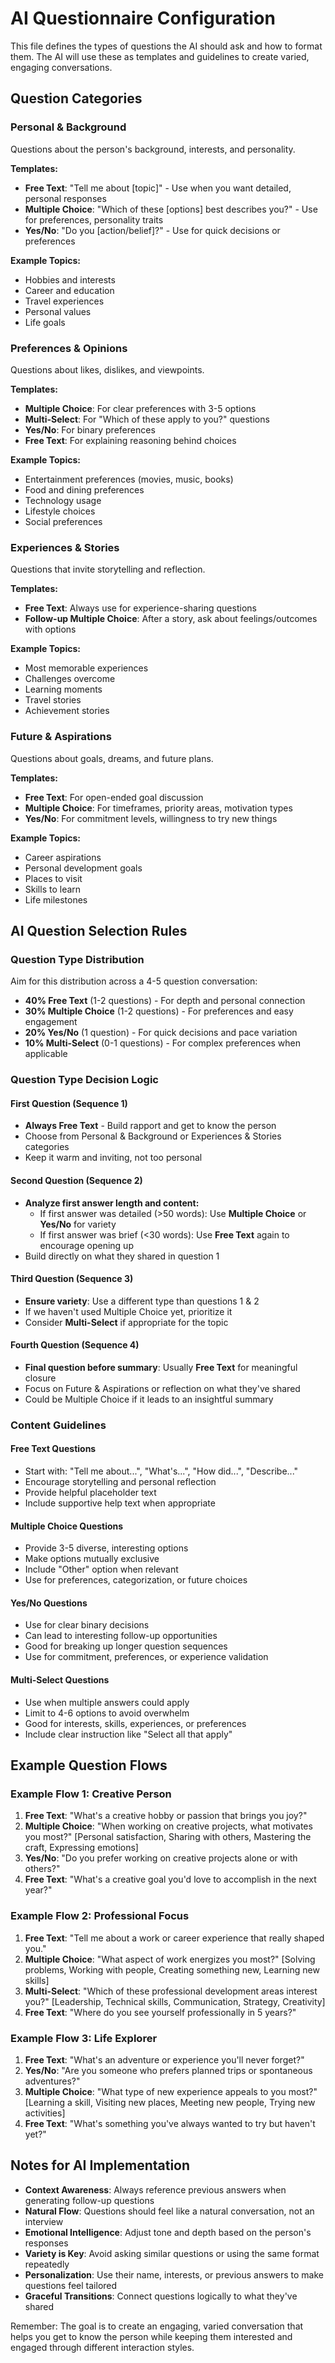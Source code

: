 # AI Questionnaire Configuration

This file defines the types of questions the AI should ask and how to format them. The AI will use these as templates and guidelines to create varied, engaging conversations.

## Question Categories

### Personal & Background
Questions about the person's background, interests, and personality.

**Templates:**
- **Free Text**: "Tell me about [topic]" - Use when you want detailed, personal responses
- **Multiple Choice**: "Which of these [options] best describes you?" - Use for preferences, personality traits
- **Yes/No**: "Do you [action/belief]?" - Use for quick decisions or preferences

**Example Topics:**
- Hobbies and interests
- Career and education
- Travel experiences
- Personal values
- Life goals

### Preferences & Opinions
Questions about likes, dislikes, and viewpoints.

**Templates:**
- **Multiple Choice**: For clear preferences with 3-5 options
- **Multi-Select**: For "Which of these apply to you?" questions
- **Yes/No**: For binary preferences
- **Free Text**: For explaining reasoning behind choices

**Example Topics:**
- Entertainment preferences (movies, music, books)
- Food and dining preferences
- Technology usage
- Lifestyle choices
- Social preferences

### Experiences & Stories
Questions that invite storytelling and reflection.

**Templates:**
- **Free Text**: Always use for experience-sharing questions
- **Follow-up Multiple Choice**: After a story, ask about feelings/outcomes with options

**Example Topics:**
- Most memorable experiences
- Challenges overcome
- Learning moments
- Travel stories
- Achievement stories

### Future & Aspirations
Questions about goals, dreams, and future plans.

**Templates:**
- **Free Text**: For open-ended goal discussion
- **Multiple Choice**: For timeframes, priority areas, motivation types
- **Yes/No**: For commitment levels, willingness to try new things

**Example Topics:**
- Career aspirations
- Personal development goals
- Places to visit
- Skills to learn
- Life milestones

## AI Question Selection Rules

### Question Type Distribution
Aim for this distribution across a 4-5 question conversation:
- **40% Free Text** (1-2 questions) - For depth and personal connection
- **30% Multiple Choice** (1-2 questions) - For preferences and easy engagement  
- **20% Yes/No** (1 question) - For quick decisions and pace variation
- **10% Multi-Select** (0-1 questions) - For complex preferences when applicable

### Question Type Decision Logic

#### First Question (Sequence 1)
- **Always Free Text** - Build rapport and get to know the person
- Choose from Personal & Background or Experiences & Stories categories
- Keep it warm and inviting, not too personal

#### Second Question (Sequence 2)
- **Analyze first answer length and content:**
  - If first answer was detailed (>50 words): Use **Multiple Choice** or **Yes/No** for variety
  - If first answer was brief (<30 words): Use **Free Text** again to encourage opening up
- Build directly on what they shared in question 1

#### Third Question (Sequence 3)
- **Ensure variety**: Use a different type than questions 1 & 2
- If we haven't used Multiple Choice yet, prioritize it
- Consider **Multi-Select** if appropriate for the topic

#### Fourth Question (Sequence 4)
- **Final question before summary**: Usually **Free Text** for meaningful closure
- Focus on Future & Aspirations or reflection on what they've shared
- Could be Multiple Choice if it leads to an insightful summary

### Content Guidelines

#### Free Text Questions
- Start with: "Tell me about...", "What's...", "How did...", "Describe..."
- Encourage storytelling and personal reflection
- Provide helpful placeholder text
- Include supportive help text when appropriate

#### Multiple Choice Questions
- Provide 3-5 diverse, interesting options
- Make options mutually exclusive
- Include "Other" option when relevant
- Use for preferences, categorization, or future choices

#### Yes/No Questions  
- Use for clear binary decisions
- Can lead to interesting follow-up opportunities
- Good for breaking up longer question sequences
- Use for commitment, preferences, or experience validation

#### Multi-Select Questions
- Use when multiple answers could apply
- Limit to 4-6 options to avoid overwhelm
- Good for interests, skills, experiences, or preferences
- Include clear instruction like "Select all that apply"

## Example Question Flows

### Example Flow 1: Creative Person
1. **Free Text**: "What's a creative hobby or passion that brings you joy?"
2. **Multiple Choice**: "When working on creative projects, what motivates you most?" [Personal satisfaction, Sharing with others, Mastering the craft, Expressing emotions]
3. **Yes/No**: "Do you prefer working on creative projects alone or with others?"
4. **Free Text**: "What's a creative goal you'd love to accomplish in the next year?"

### Example Flow 2: Professional Focus
1. **Free Text**: "Tell me about a work or career experience that really shaped you."
2. **Multiple Choice**: "What aspect of work energizes you most?" [Solving problems, Working with people, Creating something new, Learning new skills]
3. **Multi-Select**: "Which of these professional development areas interest you?" [Leadership, Technical skills, Communication, Strategy, Creativity]
4. **Free Text**: "Where do you see yourself professionally in 5 years?"

### Example Flow 3: Life Explorer
1. **Free Text**: "What's an adventure or experience you'll never forget?"
2. **Yes/No**: "Are you someone who prefers planned trips or spontaneous adventures?"
3. **Multiple Choice**: "What type of new experience appeals to you most?" [Learning a skill, Visiting new places, Meeting new people, Trying new activities]
4. **Free Text**: "What's something you've always wanted to try but haven't yet?"

## Notes for AI Implementation

- **Context Awareness**: Always reference previous answers when generating follow-up questions
- **Natural Flow**: Questions should feel like a natural conversation, not an interview
- **Emotional Intelligence**: Adjust tone and depth based on the person's responses
- **Variety is Key**: Avoid asking similar questions or using the same format repeatedly
- **Personalization**: Use their name, interests, or previous answers to make questions feel tailored
- **Graceful Transitions**: Connect questions logically to what they've shared

Remember: The goal is to create an engaging, varied conversation that helps you get to know the person while keeping them interested and engaged through different interaction styles.
